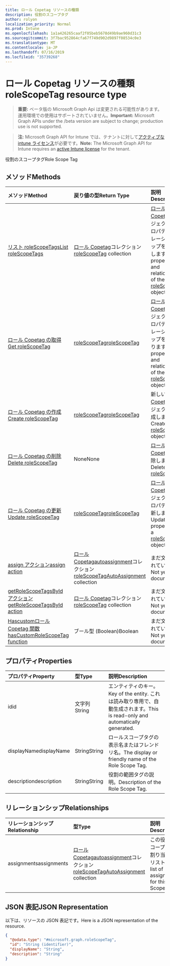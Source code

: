```yaml
---
title: ロール Copetag リソースの種類
description: 役割のスコープタグ
author: rolyon
localization_priority: Normal
ms.prod: Intune
ms.openlocfilehash: 1a1a426265caaf2f05beb5678d49b9ae960d31c3
ms.sourcegitcommit: 3f7bac952864cfa67f749d902d9897f08534c0e3
ms.translationtype: MT
ms.contentlocale: ja-JP
ms.lasthandoff: 07/16/2019
ms.locfileid: "35739268"
---
```

# <a name="rolescopetag-resource-type"></a><span data-ttu-id="0aa7c-103">ロール Copetag リソースの種類</span><span class="sxs-lookup"><span data-stu-id="0aa7c-103">roleScopeTag resource type</span></span>

> <span data-ttu-id="0aa7c-104">**重要:** ベータ版の Microsoft Graph Api は変更される可能性があります。運用環境での使用はサポートされていません。</span><span class="sxs-lookup"><span data-stu-id="0aa7c-104">**Important:** Microsoft Graph APIs under the /beta version are subject to change; production use is not supported.</span></span>

> <span data-ttu-id="0aa7c-105">**注:** Microsoft Graph API for Intune では、テナントに対して[アクティブな intune ライセンス](https://go.microsoft.com/fwlink/?linkid=839381)が必要です。</span><span class="sxs-lookup"><span data-stu-id="0aa7c-105">**Note:** The Microsoft Graph API for Intune requires an [active Intune license](https://go.microsoft.com/fwlink/?linkid=839381) for the tenant.</span></span>

<span data-ttu-id="0aa7c-106">役割のスコープタグ</span><span class="sxs-lookup"><span data-stu-id="0aa7c-106">Role Scope Tag</span></span>

## <a name="methods"></a><span data-ttu-id="0aa7c-107">メソッド</span><span class="sxs-lookup"><span data-stu-id="0aa7c-107">Methods</span></span>
|<span data-ttu-id="0aa7c-108">メソッド</span><span class="sxs-lookup"><span data-stu-id="0aa7c-108">Method</span></span>|<span data-ttu-id="0aa7c-109">戻り値の型</span><span class="sxs-lookup"><span data-stu-id="0aa7c-109">Return Type</span></span>|<span data-ttu-id="0aa7c-110">説明</span><span class="sxs-lookup"><span data-stu-id="0aa7c-110">Description</span></span>|
|:---|:---|:---|
|[<span data-ttu-id="0aa7c-111">リスト roleScopeTags</span><span class="sxs-lookup"><span data-stu-id="0aa7c-111">List roleScopeTags</span></span>](../api/intune-rbac-rolescopetag-list.md)|<span data-ttu-id="0aa7c-112">[ロール Copetag](../resources/intune-rbac-rolescopetag.md)コレクション</span><span class="sxs-lookup"><span data-stu-id="0aa7c-112">[roleScopeTag](../resources/intune-rbac-rolescopetag.md) collection</span></span>|<span data-ttu-id="0aa7c-113">[ロール Copetag](../resources/intune-rbac-rolescopetag.md)オブジェクトのプロパティとリレーションシップをリストします。</span><span class="sxs-lookup"><span data-stu-id="0aa7c-113">List properties and relationships of the [roleScopeTag](../resources/intune-rbac-rolescopetag.md) objects.</span></span>|
|[<span data-ttu-id="0aa7c-114">ロール Copetag の取得</span><span class="sxs-lookup"><span data-stu-id="0aa7c-114">Get roleScopeTag</span></span>](../api/intune-rbac-rolescopetag-get.md)|[<span data-ttu-id="0aa7c-115">roleScopeTag</span><span class="sxs-lookup"><span data-stu-id="0aa7c-115">roleScopeTag</span></span>](../resources/intune-rbac-rolescopetag.md)|<span data-ttu-id="0aa7c-116">[ロール Copetag](../resources/intune-rbac-rolescopetag.md)オブジェクトのプロパティとリレーションシップを読み取ります。</span><span class="sxs-lookup"><span data-stu-id="0aa7c-116">Read properties and relationships of the [roleScopeTag](../resources/intune-rbac-rolescopetag.md) object.</span></span>|
|[<span data-ttu-id="0aa7c-117">ロール Copetag の作成</span><span class="sxs-lookup"><span data-stu-id="0aa7c-117">Create roleScopeTag</span></span>](../api/intune-rbac-rolescopetag-create.md)|[<span data-ttu-id="0aa7c-118">roleScopeTag</span><span class="sxs-lookup"><span data-stu-id="0aa7c-118">roleScopeTag</span></span>](../resources/intune-rbac-rolescopetag.md)|<span data-ttu-id="0aa7c-119">新しい[ロール Copetag](../resources/intune-rbac-rolescopetag.md)オブジェクトを作成します。</span><span class="sxs-lookup"><span data-stu-id="0aa7c-119">Create a new [roleScopeTag](../resources/intune-rbac-rolescopetag.md) object.</span></span>|
|[<span data-ttu-id="0aa7c-120">ロール Copetag の削除</span><span class="sxs-lookup"><span data-stu-id="0aa7c-120">Delete roleScopeTag</span></span>](../api/intune-rbac-rolescopetag-delete.md)|<span data-ttu-id="0aa7c-121">None</span><span class="sxs-lookup"><span data-stu-id="0aa7c-121">None</span></span>|<span data-ttu-id="0aa7c-122">[ロール Copetag](../resources/intune-rbac-rolescopetag.md)を削除します。</span><span class="sxs-lookup"><span data-stu-id="0aa7c-122">Deletes a [roleScopeTag](../resources/intune-rbac-rolescopetag.md).</span></span>|
|[<span data-ttu-id="0aa7c-123">ロール Copetag の更新</span><span class="sxs-lookup"><span data-stu-id="0aa7c-123">Update roleScopeTag</span></span>](../api/intune-rbac-rolescopetag-update.md)|[<span data-ttu-id="0aa7c-124">roleScopeTag</span><span class="sxs-lookup"><span data-stu-id="0aa7c-124">roleScopeTag</span></span>](../resources/intune-rbac-rolescopetag.md)|<span data-ttu-id="0aa7c-125">[ロール Copetag](../resources/intune-rbac-rolescopetag.md)オブジェクトのプロパティを更新します。</span><span class="sxs-lookup"><span data-stu-id="0aa7c-125">Update the properties of a [roleScopeTag](../resources/intune-rbac-rolescopetag.md) object.</span></span>|
|[<span data-ttu-id="0aa7c-126">assign アクション</span><span class="sxs-lookup"><span data-stu-id="0aa7c-126">assign action</span></span>](../api/intune-rbac-rolescopetag-assign.md)|<span data-ttu-id="0aa7c-127">[ロール Copetagautoassignment](../resources/intune-rbac-rolescopetagautoassignment.md)コレクション</span><span class="sxs-lookup"><span data-stu-id="0aa7c-127">[roleScopeTagAutoAssignment](../resources/intune-rbac-rolescopetagautoassignment.md) collection</span></span>|<span data-ttu-id="0aa7c-128">まだ文書化されていません</span><span class="sxs-lookup"><span data-stu-id="0aa7c-128">Not yet documented</span></span>|
|[<span data-ttu-id="0aa7c-129">getRoleScopeTagsById アクション</span><span class="sxs-lookup"><span data-stu-id="0aa7c-129">getRoleScopeTagsById action</span></span>](../api/intune-rbac-rolescopetag-getrolescopetagsbyid.md)|<span data-ttu-id="0aa7c-130">[ロール Copetag](../resources/intune-rbac-rolescopetag.md)コレクション</span><span class="sxs-lookup"><span data-stu-id="0aa7c-130">[roleScopeTag](../resources/intune-rbac-rolescopetag.md) collection</span></span>|<span data-ttu-id="0aa7c-131">まだ文書化されていません</span><span class="sxs-lookup"><span data-stu-id="0aa7c-131">Not yet documented</span></span>|
|[<span data-ttu-id="0aa7c-132">Hascustomロール Copetag 関数</span><span class="sxs-lookup"><span data-stu-id="0aa7c-132">hasCustomRoleScopeTag function</span></span>](../api/intune-rbac-rolescopetag-hascustomrolescopetag.md)|<span data-ttu-id="0aa7c-133">ブール型 (Boolean)</span><span class="sxs-lookup"><span data-stu-id="0aa7c-133">Boolean</span></span>|<span data-ttu-id="0aa7c-134">まだ文書化されていません</span><span class="sxs-lookup"><span data-stu-id="0aa7c-134">Not yet documented</span></span>|

## <a name="properties"></a><span data-ttu-id="0aa7c-135">プロパティ</span><span class="sxs-lookup"><span data-stu-id="0aa7c-135">Properties</span></span>
|<span data-ttu-id="0aa7c-136">プロパティ</span><span class="sxs-lookup"><span data-stu-id="0aa7c-136">Property</span></span>|<span data-ttu-id="0aa7c-137">型</span><span class="sxs-lookup"><span data-stu-id="0aa7c-137">Type</span></span>|<span data-ttu-id="0aa7c-138">説明</span><span class="sxs-lookup"><span data-stu-id="0aa7c-138">Description</span></span>|
|:---|:---|:---|
|<span data-ttu-id="0aa7c-139">id</span><span class="sxs-lookup"><span data-stu-id="0aa7c-139">id</span></span>|<span data-ttu-id="0aa7c-140">文字列</span><span class="sxs-lookup"><span data-stu-id="0aa7c-140">String</span></span>|<span data-ttu-id="0aa7c-141">エンティティのキー。</span><span class="sxs-lookup"><span data-stu-id="0aa7c-141">Key of the entity.</span></span> <span data-ttu-id="0aa7c-142">これは読み取り専用で、自動生成されます。</span><span class="sxs-lookup"><span data-stu-id="0aa7c-142">This is read-only and automatically generated.</span></span>|
|<span data-ttu-id="0aa7c-143">displayName</span><span class="sxs-lookup"><span data-stu-id="0aa7c-143">displayName</span></span>|<span data-ttu-id="0aa7c-144">String</span><span class="sxs-lookup"><span data-stu-id="0aa7c-144">String</span></span>|<span data-ttu-id="0aa7c-145">ロールスコープタグの表示名またはフレンドリ名。</span><span class="sxs-lookup"><span data-stu-id="0aa7c-145">The display or friendly name of the Role Scope Tag.</span></span>|
|<span data-ttu-id="0aa7c-146">description</span><span class="sxs-lookup"><span data-stu-id="0aa7c-146">description</span></span>|<span data-ttu-id="0aa7c-147">String</span><span class="sxs-lookup"><span data-stu-id="0aa7c-147">String</span></span>|<span data-ttu-id="0aa7c-148">役割の範囲タグの説明。</span><span class="sxs-lookup"><span data-stu-id="0aa7c-148">Description of the Role Scope Tag.</span></span>|

## <a name="relationships"></a><span data-ttu-id="0aa7c-149">リレーションシップ</span><span class="sxs-lookup"><span data-stu-id="0aa7c-149">Relationships</span></span>
|<span data-ttu-id="0aa7c-150">リレーションシップ</span><span class="sxs-lookup"><span data-stu-id="0aa7c-150">Relationship</span></span>|<span data-ttu-id="0aa7c-151">型</span><span class="sxs-lookup"><span data-stu-id="0aa7c-151">Type</span></span>|<span data-ttu-id="0aa7c-152">説明</span><span class="sxs-lookup"><span data-stu-id="0aa7c-152">Description</span></span>|
|:---|:---|:---|
|<span data-ttu-id="0aa7c-153">assignments</span><span class="sxs-lookup"><span data-stu-id="0aa7c-153">assignments</span></span>|<span data-ttu-id="0aa7c-154">[ロール Copetagautoassignment](../resources/intune-rbac-rolescopetagautoassignment.md)コレクション</span><span class="sxs-lookup"><span data-stu-id="0aa7c-154">[roleScopeTagAutoAssignment](../resources/intune-rbac-rolescopetagautoassignment.md) collection</span></span>|<span data-ttu-id="0aa7c-155">この役割スコープタグの割り当てのリスト。</span><span class="sxs-lookup"><span data-stu-id="0aa7c-155">The list of assignments for this Role Scope Tag.</span></span>|

## <a name="json-representation"></a><span data-ttu-id="0aa7c-156">JSON 表記</span><span class="sxs-lookup"><span data-stu-id="0aa7c-156">JSON Representation</span></span>
<span data-ttu-id="0aa7c-157">以下は、リソースの JSON 表記です。</span><span class="sxs-lookup"><span data-stu-id="0aa7c-157">Here is a JSON representation of the resource.</span></span>
<!-- {
  "blockType": "resource",
  "keyProperty": "id",
  "@odata.type": "microsoft.graph.roleScopeTag"
}
-->
``` json
{
  "@odata.type": "#microsoft.graph.roleScopeTag",
  "id": "String (identifier)",
  "displayName": "String",
  "description": "String"
}
```





